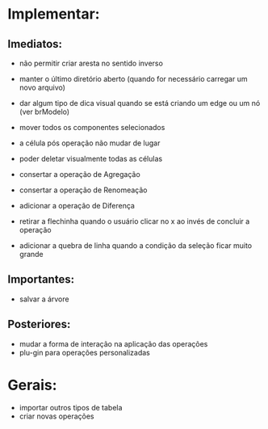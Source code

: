 # Implementar:

## Imediatos: 

- não permitir criar aresta no sentido inverso
- manter o último diretório aberto (quando for necessário carregar um novo arquivo)
- dar algum tipo de dica visual quando se está criando um edge ou um nó (ver brModelo)
- mover todos os componentes selecionados 

- a célula pós operação não mudar de lugar
- poder deletar visualmente todas as células
- consertar a operação de Agregação
- consertar a operação de Renomeação
- adicionar a operação de Diferença
- retirar a flechinha quando o usuário clicar no x ao invés de concluir a operação
- adicionar a quebra de linha quando a condição da seleção ficar muito grande

## Importantes:

- salvar a árvore

## Posteriores:

- mudar a forma de interação na aplicação das operações 
- plu-gin para operações personalizadas

# Gerais:

- importar outros tipos de tabela
- criar novas operações
